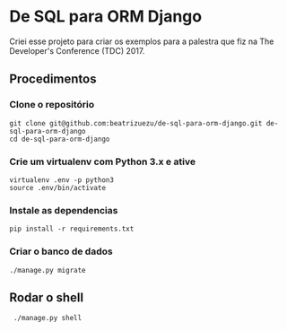 # De SQL para ORM Django
Criei esse projeto para criar os exemplos para a palestra que fiz na The Developer's Conference (TDC) 2017.

## Procedimentos
### Clone o repositório

```console
git clone git@github.com:beatrizuezu/de-sql-para-orm-django.git de-sql-para-orm-django
cd de-sql-para-orm-django
```
### Crie um virtualenv com Python 3.x e ative
```console
virtualenv .env -p python3
source .env/bin/activate
```
### Instale as dependencias
```console
pip install -r requirements.txt
```

### Criar o banco de dados
```console
./manage.py migrate
```
## Rodar o shell
```console
 ./manage.py shell
 ```
